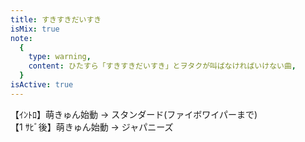 ```yaml
---
title: すきすきだいすき
isMix: true
note:
  {
    type: warning,
    content: ひたすら「すきすきだいすき」とヲタクが叫ばなければいけない曲,
  }
isActive: true
---
```


【ｲﾝﾄﾛ】萌きゅん始動 → スタンダード(ファイボワイパーまで)<br />
【1 ｻﾋﾞ後】萌きゅん始動 → ジャパニーズ<br />
